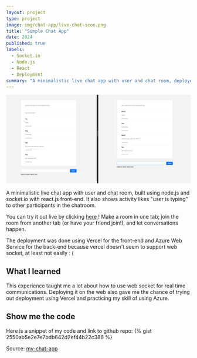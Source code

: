 ```yaml
---
layout: project
type: project
image: img/chat-app/live-chat-icon.png
title: "Simple Chat App"
date: 2024
published: true
labels:
  - Socket.io
  - Node.js
  - React
  - Deployment
summary: "A minimalistic live chat app with user and chat room, deployed using Vercel and Azure."
---
```



<img class="img-fluid" src="../img/chat-app/live-chat.png">

A minimalistic live chat app with user and chat room, built using node.js and socket.io with react.js front-end. It also shows activity likes "user is typing" to other participants in the chatroom.

You can try it out live by clicking  <a href="https://my-chat-app-five-lemon.vercel.app/"> here </a>! Make a room in one tab; join the room from another tab (or have your friend join!), and let conversations happen.

The deployment was done using Vercel for the front-end and Azure Web Service for the back-end because vercel doesn't seem to support web socket, at least not easily : \(

## What I learned

This experience taught me a lot about how to use web socket for real time communications. Deploying it on the web also gave me the chance of trying out deployment using Vercel and practicing my skill of using Azure.

## Show me the code

Here is a snippet of my code and link to github repo:
{% gist 2550ab5e2e7e7bdb642d2ef44b22c386 %}

Source: <a href="https://github.com/DavidHuang2002/my-chat-app">my-chat-app</a>
